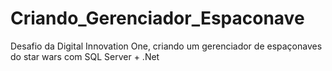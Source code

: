 # Criando_Gerenciador_Espaconave
Desafio da Digital Innovation One, criando um gerenciador de espaçonaves do star wars com SQL Server + .Net
